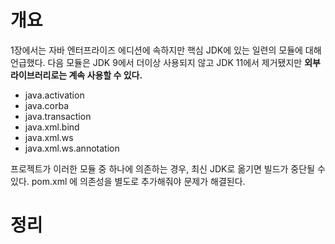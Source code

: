 <!-- Date: 2025-01-25 -->
<!-- Update Date: 2025-01-25 -->
<!-- File ID: 9b209607-0f9f-4862-b147-beffa6226eae -->
<!-- Author: Seoyeon Jang -->

# 개요
1장에서는 자바 엔터프라이즈 에디션에 속하지만 핵심 JDK에 있는 일련의 모듈에 대해 언급했다. 다음 모듈은 JDK 9에서 더이상 사용되지 않고 JDK 11에서 제거됐지만 **외부 라이브러리로는 계속 사용할 수 있다.**

- java.activation
- java.corba
- java.transaction
- java.xml.bind
- java.xml.ws
- java.xml.ws.annotation

프로젝트가 이러한 모듈 중 하나에 의존하는 경우, 최신 JDK로 옮기면 빌드가 중단될 수 있다. pom.xml 에 의존성을 별도로 추가해줘야 문제가 해결된다.

# 정리


